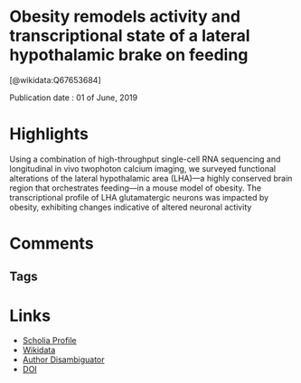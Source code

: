 
Obesity remodels activity and transcriptional state of a lateral hypothalamic brake on feeding
==============================================================================================
  
  [@wikidata:Q67653684]  
  
Publication date : 01 of June, 2019  

# Highlights
Using a combination of high-throughput single-cell RNA sequencing and longitudinal in vivo twophoton calcium imaging, we surveyed functional alterations of the lateral hypothalamic area
(LHA)—a highly conserved brain region that orchestrates feeding—in a mouse model of obesity.
The transcriptional profile of LHA glutamatergic neurons was impacted by obesity, exhibiting
changes indicative of altered neuronal activity
# Comments

## Tags

# Links
  
 * [Scholia Profile](https://scholia.toolforge.org/work/Q67653684)  
 * [Wikidata](https://www.wikidata.org/wiki/Q67653684)  
 * [Author Disambiguator](https://author-disambiguator.toolforge.org/work_item_oauth.php?id=Q67653684&batch_id=&match=1&author_list_id=&doit=Get+author+links+for+work)  
 * [DOI](https://doi.org/10.1126/SCIENCE.AAX1184)  
